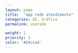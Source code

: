 ```yaml
---
layout: page
title:  "app rede atendimento"
categories: UI, Gráfico
permalink: userede

weight: 1
priority: 1
color: '#2dccad'
---
```

